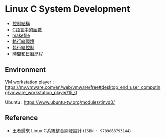 # Linux C System Development

* [控制結構](Chapter2/README.md)
* [C語言中的函數](Chapter3/README.md)
* [makefile](Chapter8/README.md)
* [執行緒環境](Chapter10/README.md)
* [執行緒控制](Chapter11/README.md)
* [時間和日曆歷程](Chapter12/README.md)

## Environment
VM workstation player : https://my.vmware.com/en/web/vmware/free#desktop_end_user_computing/vmware_workstation_player/15_0

Ubuntu : https://www.ubuntu-tw.org/modules/tinyd0/

## Reference
* 王者歸來 Linux C系統整合開發設計 (`ISBN : 9789863793144`)
